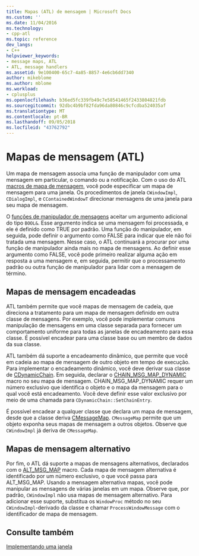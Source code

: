 ```yaml
---
title: Mapas (ATL) de mensagem | Microsoft Docs
ms.custom: ''
ms.date: 11/04/2016
ms.technology:
- cpp-atl
ms.topic: reference
dev_langs:
- C++
helpviewer_keywords:
- message maps, ATL
- ATL, message handlers
ms.assetid: 9e100400-65c7-4a85-8857-4e6cb6dd7340
author: mikeblome
ms.author: mblome
ms.workload:
- cplusplus
ms.openlocfilehash: b36ed5fc339fb49c7e58541465f2433804821fdb
ms.sourcegitcommit: 92dbc4b9bf82fda96da80846c9cfcdba524035af
ms.translationtype: MT
ms.contentlocale: pt-BR
ms.lasthandoff: 09/05/2018
ms.locfileid: "43762792"
---
```

# <a name="message-maps-atl"></a>Mapas de mensagem (ATL)

Um mapa de mensagem associa uma função de manipulador com uma mensagem em particular, o comando ou a notificação. Com o uso do ATL [macros de mapa de mensagem](../atl/reference/message-map-macros-atl.md), você pode especificar um mapa de mensagem para uma janela. Os procedimentos de janela `CWindowImpl`, `CDialogImpl`, e `CContainedWindowT` direcionar mensagens de uma janela para seu mapa de mensagem.

O [funções de manipulador de mensagens](../atl/message-handler-functions.md) aceitar um argumento adicional do tipo `BOOL&`. Esse argumento indica se uma mensagem foi processada, e ele é definido como TRUE por padrão. Uma função do manipulador, em seguida, pode definir o argumento como FALSE para indicar que ele não foi tratada uma mensagem. Nesse caso, o ATL continuará a procurar por uma função de manipulador ainda mais no mapa de mensagens. Ao definir esse argumento como FALSE, você pode primeiro realizar alguma ação em resposta a uma mensagem e, em seguida, permitir que o processamento padrão ou outra função de manipulador para lidar com a mensagem de término.

## <a name="chained-message-maps"></a>Mapas de mensagem encadeadas

ATL também permite que você mapas de mensagem de cadeia, que direciona a tratamento para um mapa de mensagem definido em outra classe de mensagens. Por exemplo, você pode implementar comuns manipulação de mensagens em uma classe separada para fornecer um comportamento uniforme para todas as janelas de encadeamento para essa classe. É possível encadear para uma classe base ou um membro de dados da sua classe.

ATL também dá suporte a encadeamento dinâmico, que permite que você em cadeia ao mapa de mensagem de outro objeto em tempo de execução. Para implementar o encadeamento dinâmico, você deve derivar sua classe de [CDynamicChain](../atl/reference/cdynamicchain-class.md). Em seguida, declarar o [CHAIN_MSG_MAP_DYNAMIC](reference/message-map-macros-atl.md#chain_msg_map_dynamic) macro no seu mapa de mensagem. CHAIN_MSG_MAP_DYNAMIC requer um número exclusivo que identifica o objeto e o mapa da mensagem para o qual você está encadeamento. Você deve definir esse valor exclusivo por meio de uma chamada para `CDynamicChain::SetChainEntry`.

É possível encadear a qualquer classe que declara um mapa de mensagem, desde que a classe deriva [CMessageMap](../atl/reference/cmessagemap-class.md). `CMessageMap` permite que um objeto exponha seus mapas de mensagem a outros objetos. Observe que `CWindowImpl` já deriva de `CMessageMap`.

## <a name="alternate-message-maps"></a>Mapas de mensagem alternativo

Por fim, o ATL dá suporte a mapas de mensagens alternativos, declarados com o [ALT_MSG_MAP](reference/message-map-macros-atl.md#alt_msg_map) macro. Cada mapa de mensagem alternativa é identificado por um número exclusivo, o que você passa para ALT_MSG_MAP. Usando a mensagem alternativa mapas, você pode manipular as mensagens de várias janelas em um mapa. Observe que, por padrão, `CWindowImpl` não usa mapas de mensagem alternativo. Para adicionar esse suporte, substitua os `WindowProc` método no seu `CWindowImpl`-derivado da classe e chamar `ProcessWindowMessage` com o identificador de mapa de mensagem.

## <a name="see-also"></a>Consulte também

[Implementando uma janela](../atl/implementing-a-window.md)

